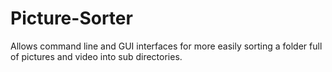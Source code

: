 # Picture-Sorter
Allows command line and GUI interfaces for more easily sorting a folder full of pictures and video into sub directories. 
